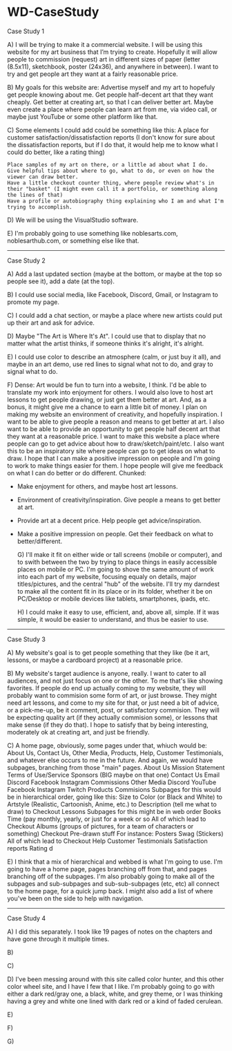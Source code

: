 # WD-CaseStudy
Case Study 1

  A) I will be trying to make it a commercial website.
    I will be using this website for my art business that I’m trying to create. Hopefully it will allow people to commission (request) art in different sizes of paper (letter (8.5x11), sketchbook, poster (24x36), and anywhere in between). I want to try and get people art they want at a fairly reasonable price.
  
  B) My goals for this website are:
    Advertise myself and my art to hopefuly get people knowing about me.
    Get people half-decent art that they want cheaply.
    Get better at creating art, so that I can deliver better art.
    Maybe even create a place where people can learn art from me, via video call, or maybe just YouTube or some other platform like that.

  C) Some elements I could add could be something like this:
    A place for customer satisfaction/dissatisfaction reports (I don't know for sure about the dissatisfaction reports, but if I do that, it would help me to know what I could do better, like a rating thing)
  
    Place samples of my art on there, or a little ad about what I do.
    Give helpful tips about where to go, what to do, or even on how the viewer can draw better.
    Have a little checkout counter thing, where people review what's in their "basket" (I might even call it a portfolio, or something along the lines of that)
    Have a profile or autobiography thing explaining who I am and what I'm trying to accomplish.
  
  D) We will be using the VisualStudio software.

  E) I'm probably going to use something like noblesarts.com, noblesarthub.com, or something else like that.

---------------------------------------------------------------------------------------------------------------------------------------------

Case Study 2

  A) Add a last updated section (maybe at the bottom, or maybe at the top so people see it), add a date (at the top).

  B) I could use social media, like Facebook, Discord, Gmail, or Instagram to promote my page.

  C) I could add a chat section, or maybe a place where new artists could put up their art and ask for advice.

  D) Maybe "The Art is Where It's At". I could use that to display that no matter what the artist thinks, if someone thinks it's alright, it's alright.

  E) I could use color to describe an atmosphere (calm, or just buy it all), and maybe in an art demo, use red lines to signal what not to do, and gray to signal what to do.

F) Dense:
  Art would be fun to turn into a website, I think. I'd be able to translate my work into enjoyment for others. I would also love to host art lessons to get people drawing, or just get them better at art. And, as a bonus, it might give me a chance to earn a little bit of money.
  I plan on making my website an environment of creativity, and hopefully inspiration. I want to be able to give people a reason and means to get better at art. I also want to be able to provide an opportunity to get people half decent art that they want at a reasonable price. 
  I want to make this website a place where people can go to get advice about how to draw/sketch/paint/etc. I also want this to be an inspiratory site where people can go to get ideas on what to draw. I hope that I can make a positive impression on people and I'm going to work to make things easier for them. I hope people will give me feedback on what I can do better or do different.
Chunked:
- Make enjoyment for others, and maybe host art lessons.
- Environment of creativity/inspiration. Give people a means to get better at art. 
- Provide art at a decent price. Help people get advice/inspiration.
- Make a positive impression on people. Get their feedback on what to better/different.

  G) I'll make it fit on either wide or tall screens (mobile or computer), and to swith between the two by trying to place things in easily accessible places on mobile or PC. I'm going to shove the same amount of work into each part of my website, focusing equaly on details, major titles/pictures, and the central "hub" of the website. I'll try my darndest to make all the content fit in its place or in its folder, whether it be on PC/Desktop or mobile devices like tablets, smartphones, ipads, etc.
  
  H) I could make it easy to use, efficient, and, above all, simple. If it was simple, it would be easier to understand, and thus be easier to use.

---------------------------------------------------------------------------------------------------------------------------------------------

Case Study 3

  A) My website's goal is to get people something that they like (be it art, lessons, or maybe a cardboard project) at a reasonable price.
  
  B) My website's target audience is anyone, really. I want to cater to all audiences, and not just focus on one or the other. To me that's like showing favorites. If people do end up actually coming to my website, they will probably want to commision some form of art, or just browse. They might need art lessons, and come to my site for that, or just need a bit of advice, or a pick-me-up, be it comment, post, or satisfactory commision. They will be expecting quality art (if they actually commision some), or lessons that make sense (if they do that). I hope to satisfy that by being interesting, moderately ok at creating art, and just be friendly.
  
  C) A home page, obviously, some pages under that, whiuch would be:
       About Us, Contact Us, Other Media, Products, Help, Customer Testimonials, and whatever else occurs to me in the future.
And again, we would have subpages, branching from those "main" pages.
       About Us
            Mission Statement
            Terms of Use/Service
            Sponsors (BIG maybe on that one)
       Contact Us
            Email
            Discord
            Facebook
            Instagram
            Commissions
       Other Media
            Discord
            YouTube
            Facebook
            Instagram
            Twitch
       Products
            Commisions
                  Subpages for this would be in hierarchical order, going like this:
                  Size to
                  Color (or Black and White) to
                  Artstyle (Realistic, Cartoonish, Anime, etc.) to
                  Description (tell me what to draw) to
                  Checkout
            Lessons
                  Subpages for this might be in web order
                  Books
                  Time (pay monthly, yearly, or just for a week or so
                  All of which lead to Checkout
            Albums (groups of pictures, for a team of characters or something)
                  Checkout
            Pre-drawn stuff
                  For instance:
                  Posters
                  Swag (Stickers)
                  All of which lead to Checkout
       Help
       Customer Testimonials
            Satisfaction reports
            Rating
  d
  
  E) I think that a mix of hierarchical and webbed is what I'm going to use. I'm going to have a home page, pages branching off from that, and pages branching off of the subpages. I'm also probably going to make all of the subpages and sub-subpages and sub-sub-subpages (etc, etc) all connect to the home page, for a quick jump back. I might also add a list of where you've been on the side to help with navigation.

---------------------------------------------------------------------------------------------------------------------------------------------

Case Study 4

  A) I did this separately. I took like 19 pages of notes on the chapters and have gone through it multiple times.
  
  B) 
  
  C) 
  
  D) I've been messing around with this site called color hunter, and this other color wheel site, and I have I few that I like. I'm probably going to go with either a dark red/gray one, a black, white, and grey theme, or I was thinking having a grey and white one lined with dark red or a kind of faded cerulean. 
  
  E) 
  
  F) 
  
  G) 
  
